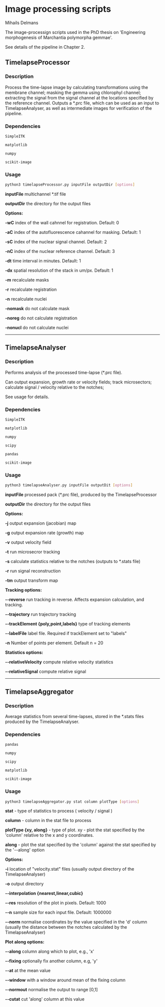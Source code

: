 # Image processing scripts
Mihails Delmans

The image-processign scripts used in the PhD thesis on 'Engineering morphogenesis of Marchantia polymorpha gemmae'.

See details of the pipeline in Chapter 2.

## TimelapseProcessor

### Description

Process the time-lapse image by calculating transformations using the membrane channel; masking the gemma using chlorophyl channel; extracting the signal from the signal channel at the locations specified by the reference channel. Outputs a *.prc file, which can be used as an input to TimelapseAnalyser, as well as intermediate images for verification of the pipeline.

### Dependencies

`SimpleITK`

`matplotlib`

`numpy`

`scikit-image`

### Usage

``` bash
python3 timelapseProcessor.py inputFile outputDir [options]
```

__inputFile__  multichannel *.tif file

__outputDir__  the directory for the output files

__Options:__

__-wC__      index of the wall cahnnel for registration. Default: 0

__-aC__      index of the autofluorescence cahannel for masking. Default: 1

__-sC__      index of the nuclear signal channel. Default: 2

__-nC__      index of the nuclear reference channel. Default: 3

__-dt__      time interval in minutes. Default: 1

__-dx__      spatial resolution of the stack in um/px. Default: 1

__-m__       recalculate masks

__-r__       recalculate registration

__-n__       recalculate nuclei

__-nomask__  do not calculate mask

__-noreg__   do not calculate registration

__-nonucl__  do not calculate nuclei
	
---
## TimelapseAnalyser

### Description

Performs analysis of the processed time-lapse (*.prc file).

Can output expansion, growth rate or velocity fields; track microsectors; calculate signal / velocity relative to the notches;

See usage for details.

### Dependencies

`SimpleITK`

`matplotlib`

`numpy`

`scipy`

`pandas`

`scikit-image`

### Usage

``` bash
python3 timelapseAnalyser.py inputFile outputDit [options]
```

__inputFile__ processed pack (*.prc file), produced by the TimelapseProcessor

__outputDir__ the directory for the output files

__Options:__

__-j__                    output expansion (jacobian) map

__-g__                    output expansion rate (growth) map

__-v__                    output velocity field

__-t__                    run microsecror tracking

__-s__                    calculate statistics relative to the notches (outputs to *.stats file)

__-r__                    run signal reconstruction

__-tm__                   output transform map

__Tracking options:__

__--reverse__             run tracking in reverse. Affects expansion calculation, and tracking.

__--trajectory__          run trajectory tracking

__--trackElement {poly,point,labels}__ type of tracking elements

__--labelFile__ label file. Required if trackElement set to "labels"

__-n__                    Number of points per element. Default n = 20

__Statistics options:__

__--relativeVelocity__    compute relative velocity statistics

__--relativeSignal__      compute relative signal

---
## TimelapseAggregator

### Description
Average statistics from several time-lapses, stored in the *.stats files produced by the TimelapseAnalyser.

### Dependencies

`pandas`

`numpy`

`scipy`

`matplotlib`

`scikit-image`

### Usage

``` bash
python3 timelapseAggregator.py stat column plotType [options]
```

__stat__ 					- type of statistics to process ( velocity / signal )

__column__ 					- column in the stat file to process

__plotType {xy, along}__ 	- type of plot. xy - plot the stat specified by the 'column' relative to the x and y coordinates.

__along__ - plot the stat specified by the 'column' against the stat specified by the '--along' option

__Options:__

__-i__          		location of "velocity.stat" files (usually output directory of the TimelapseAnalyser)

__-o__                output directory

__--interpolation {nearest,linear,cubic}__

__--res__             	resolution of the plot in pixels. Default: 1000

__--n__                 sample size for each input file. Default: 1000000

__--norm__              normalise coordinates by the value specified in the 'd' column (usually the distance between the notches calculated by the TimelapseAnalyser)

__Plot along options:__

__--along__         	column along which to plot, e.g., 'x'

__--fixing__            optionally fix another column, e.g, 'y'

__--at__            	at the mean value

__--window__      		with a window around mean of the fixing column

__--normout__           normalise the output to range [0,1]

__--cutat__       		cut 'along' column at this value

